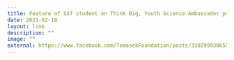 ```yaml
---
title: Feature of SST student on Think Big, Youth Science Ambassador programme
date: 2021-02-18
layout: link
description: ""
image: ""
external: https://www.facebook.com/TemasekFoundation/posts/3302999306593243?notif_id=1613620846477059&notif_t=page_tag&ref=notif
---
```

